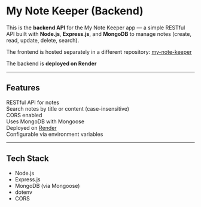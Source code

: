 # My Note Keeper (Backend)

This is the **backend API** for the My Note Keeper app — a simple RESTful API built with **Node.js**, **Express.js**, and **MongoDB** to manage notes (create, read, update, delete, search).

The frontend is hosted separately in a different repository: [my-note-keeper](https://github.com/sammahkh/My-Note-Keeper-Frontend)

The backend is **deployed on Render** 

---

## Features

RESTful API for notes  
Search notes by title or content (case-insensitive)  
CORS enabled  
Uses MongoDB with Mongoose  
Deployed on [Render](https://sammahkh-my-note-keeper-backend.onrender.com)  
Configurable via environment variables

---

## Tech Stack

- Node.js
- Express.js
- MongoDB (via Mongoose)
- dotenv
- CORS

